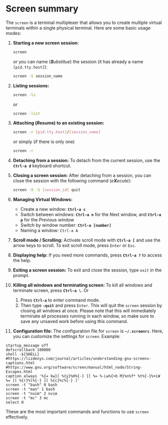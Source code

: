 # Screen summary

The `screen` is a terminal multiplexer that allows you to create multiple virtual terminals within a single physical terminal. Here are some basic usage modes:

1. **Starting a new screen session:**
   ```sh
   screen
   ```
   or you can name (***S**ubstitue*) the session (it has already a name `[pid.tty.host]`):
   ```sh
   screen -S session_name
   ```

2. **Listing sessions:**
   ```sh
   screen -ls
   ```
   or
   ```sh
   screen -list
   ```

3. **Attaching (*R*esume) to an existing session:**
   ```sh
   screen -r [pid.tty.host]/[session_name]
   ```
   or simply (if there is only one)
   ```sh
   screen -r
   ```

5. **Detaching from a session:**
   To detach from the current session, use the **`Ctrl-a d`** keyboard shortcut.

6. **Closing a screen session:**
   After detaching from a session, you can close the session with the following command (*e**X**ecute*):
   ```sh
   screen -X -S [session_id] quit
   ```

7. **Managing Virtual Windows:**
   - Create a new window: **`Ctrl-a c`**
   - Switch between windows: **`Ctrl-a n`** for the *N*ext window, and **`Ctrl-a p`** for the *P*revious window
   - Switch by window number: **`Ctrl-a [number]`**
   - Naming a window: `Ctrl-a A`

8. **Scroll mode / Scrolling:**
   Activate scroll mode with **`Ctrl-a [`** and use the arrow keys to scroll. To exit scroll mode, press `Enter` or `Esc`.

9. **Displaying help:**
   If you need more commands, press **`Ctrl-a ?`** to access the help.

10. **Exiting a screen session:**
   To exit and close the session, type `exit` in the prompt.

11. **Killing all windows and terminating screen:**
   To kill all windows and terminate screen, press **`Ctrl-a \`**.
   Or
      1. Press **`Ctrl-a`** to enter command mode.
      2. Then type **`:quit`** and press `Enter`.
   This will quit the `screen` session by closing all windows at once. Please note that this will immediately terminate all processes running in each window, so make sure to save any unsaved work before using this command.

13. **Configuration file:**
   The configuration file for `screen` is **`~/.screenrc`**. Here, you can customize the settings for `screen`.
   Example:
   ```text
   startup_message off
   defscrollback 100000
   shell -${SHELL}
   #https://lizdenys.com/journal/articles/understanding-gnu-screens-captions.html
   #https://www.gnu.org/software/screen/manual/html_node/String-Escapes.html
   caption always '%{= kw}[ %{y}%H%{-} ][ %= %-Lw%{+b M}%n%f* %t%{-}%+LW %= ][ %{r}%l%{-} ][ %{c}%c%{-} ]'
   screen -t "bash" 0 bash
   screen -t "man" 1 bash
   screen -t "nvim" 2 nvim
   screen -t "mc" 3 mc
   select 0
   ```

These are the most important commands and functions to use `screen` effectively.
